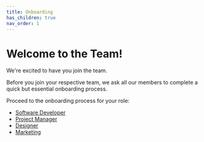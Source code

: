```yaml
---
title: Onboarding
has_children: true
nav_order: 1
---
```


# Welcome to the Team!

We're excited to have you join the team.

Before you join your respective team, we ask all our members to complete a quick but essential onboarding process.

Proceed to the onboarding process for your role:

-   [Software Developer](https://software-for-love.github.io/documentation/onboarding/swe)
-   [Project Manager](https://software-for-love.github.io/documentation/onboarding/pm)
-   [Designer](https://software-for-love.github.io/documentation/onboarding/designer)
-   [Marketing](https://software-for-love.github.io/documentation/onboarding/marketing)
